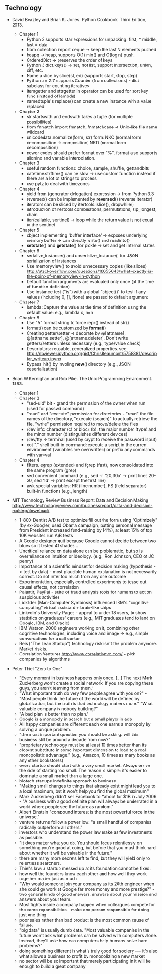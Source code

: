 Technology
----------

* David Beazley and Brian K. Jones. Python Cookbook, Third Edition, 2013.
  - Chapter 1
    - Python 3 supports star expressions for unpacking: first, * middle, last = data
    - from collection import deque -> keep the last N elements pushed
    - heapq -> heap, supports O(1) min() and O(log n) push.
    - OrderedDict -> preserves the order of keys
    - Python 3 dict.keys() -> set, not list, support intersection, union, diff, etc.
    - Name a slice by slice(st, ed) (supports start, stop, step)
    - Python >= 2.7 supports Counter (from collections) - dict subclass for counting iteratives
    - itemgetter and attrgetter in operator can be used for sort key func (instead of lambda)
    - namedtuple's replace() can create a new instance with a value replaced
  - Chapter 2
    - str.startswith and endswith takes a tuple (for multiple possibilities)
    - from fnmatch import fnmatch, fnmatchcase -> Unix-like file name wildcard
    - unicodedata.normalize(form, str) form: NKC (normal form decomposition -> composition) NKD (normal form decomposition)
    - newer codes should prefer format over "%". format also supports aligning and variable interpolation.
  - Chapter 3
    - useful random functions: choice, sample, shuffle, getrandbits
    - datetime.strftime() can be slow -> use custom function instead if there are a lot of strings to process
    - use pytz to deal with timezones
  - Chapter 4
    - yield from (generator delegation) expression -> from Python 3.3
    - reversed() can be implemented by __reversed__() (reverse iterator)
    - iterators can be sliced by itertools.islice(), dropwhile()
    - introduction of itertools.combinations, permutations, zip_longest, chain
    - iter(callable, sentinel) -> loop while the return value is not equal to the sentinel
  - Chapter 5
    - object implementing 'buffer interface' -> exposes underlying memory buffer -> can directly write() and readinto()
    - __setstate__() and __getstate__() for pickle -> set and get internal states
  - Chapter 6
    - serialize_instance() and unserialize_instance() for JSON serialization of instances
    - Use memoryview() to avoid unnecessary copies (like slices) http://stackoverflow.com/questions/18655648/what-exactly-is-the-point-of-memoryview-in-python
    - Default function arguments are evaluated only once (at the time of function definition)
    - Use instance test ("is") with a global "object()" to test if any values (including 0, [], None) are passed to default argument
  - Chapter 7
    - lambda: Capture the value at the time of definition using the default value: e.g., lambda x, n=n
  - Chapter 8
    - Use "!r" format string to force repr() instead of str()
    - format() can be customized by __format__()
    - Creating getter/setter -> decorate by @[attname], @[attname.setter], @[attname.deleter]. Don't write getters/setters unless necessary (e.g., type/value check)
    - Descriptors: reusable, generalized properties. see http://nbviewer.ipython.org/gist/ChrisBeaumont/5758381/descriptor_writeup.ipynb
    - Bypass init() by involing __new__() directory (e.g., JSON deserialization)

* Brian W Kernighan and Rob Pike. The Unix Programming Environment. 1983.
  - Chapter 1
  - Chapter 2
    - "sed-uid" bit - grand the permission of the owner when run (used for passwd command)
    - "read" and "execute" permission for directories - "read" the file names of the directory, "execute (search)" to actually retrieve the file. "write" permission required to move/delete the files
    - /dev info: character (c) or block (b), the major number (type) and the minor number (distinguishes different devices)
    - /dev/tty -> terminal (used by crypt to receive the password input)
    - dot "." shell built-in command: execute a script in the current environment (variables are overwritten) or prefix any commands with var=val
  - Chapter 4
    - filters. egrep (extended) and fgrep (fast), now consolidated into the same program (grep)
    - sed convenient command (e.g., sed -n '20,30p' -> print lines 20-30, sed '1d' -> print except the first line)
    - awk special variables: NR (line number), FS (field separator), built-in functions (e.g., length)

* MIT Technology Review Business Report: Data and Decision Making http://www.technologyreview.com/businessreport/data-and-decision-making/download/
  - 1-800-Dentist A/B test to optimize fill out the form using "Optimizely" (by ex-Googler, used Obama campaign, putting personal message from President increased fund-raising by 14%), at least 15% of top 10K websites run A/B tests
  - A Google designer quit because Google cannot decide between two blues so it tested 41 shades...
  - Uncritical reliance on data alone can be problematic, but so is overreliance on intuition or ideology. (e.g., Ron Johnson, CEO of JC penny)
  - Importance of a scientific mindset for decision making (hypothesis -> test by data) - most plausible human explanation is not necessarily correct. Do not infer too much from any one outcome
  - Experimentation, especially controlled experiments to tease out causal effects, not correlation
  - Palantir, PayPal - suite of fraud analysis tools for humans to act on suspicious activities
  - Licklider (Man-Computer Symbiosis) influenced IBM's "cognitive computing" virtual assistant + brain-like chips
  - Linkedin's University Pages - appeal to under 18 users, to show statistics on graduates' careers (e.g., MIT graduates tend to land on Google, IBM, and Oracle)
  - IBM Watson, 2000 engineers working on it, combining other cognitive technologies, including voice and image -> e.g., simple conversations for a call center
  - Reis ("The Lean Startup") technology risk isn't the problem anymore. Market risk is.
  - Correlation Ventures http://www.correlationvc.com/ - pick companies by algorithms

* Peter Thiel "Zero to One"

  - "Every moment in business happens only once. [...] The next Mark Zuckerberg won't create a social network. If you are copying these guys, you aren't learning from them."
  - "What important truth do very few people agree with you on?" - "Most people think the future of the world will be defined by globalization, but the truth is that technology matters more." "What valuable company is nobody building?"
  - "A bad plan is better than no plan."
  - Google is a monopoly in search but a small player in ads
  - All happy companies are different: each one earns a monopoly by solving a unique problem.
  - "the most important question you should be asking: will this business still be around a decade from now?"
  - "proprietary technology must be at least 10 times better than its closest substitute in some important dimension to lead to a real monopolistic advantage." (e.g., Amazon, 10 times as many books as any other bookstores)
  - every startup should start with a very small market. Always err on the side of starting too small. The reason is simple: it's easier to dominate a small market than a large one.
  - biotech startups indefinite approach to business
  - "Making small changes to things that already exist might lead you to a local maximum, but it won't help you find the global maximum."
  - Mark Zuckerberg didn't sell Facebook to Yahoo! for $1B in July 2006 - "A business with a good definite plan will always be underrated in a world where people see the future as random."
  - Albert Einstein "compound interest is the most powerful force in the universe."
  - venture returns follow a power low: "a small handful of companies radically outperform all others."
  - investors who understand the power law make as few investments as possible.
  - "It does matter what you do. You should focus relentlessly on something you're good at doing, but before that you must think hard about whether it will be valuable in the future."
  - there are many more secrets left to find, but they will yield only to relentless searchers.
  - Thiel's law: a startup messed up at its foundation cannot be fixed.
  - how well the founders know each other and how well they work together matter just as much
  - "Why would someone join your company as its 20th engineer when she could go work at Google far more money and more prestige?" - two general kinds of good answers: answers about your mission and answers about your team.
  - Most fights inside a company happen when colleagues compete for the same reponsibilities - make one person responsible for doing just one thing
  - poor sales rather than bad product is the most common cause of failure.
  - "big data"   is usually dumb data. "Most valuable companies in the future won't ask what problems can be solved with computers alone. Instead, they'll ask: how can computers help humans solve hard problems?"
  - doing something different is what's truly good for sociery --- it's also what allows a business to profit by monopolizing a new market
  - no sector will be so important that merely participating in it will be enough to build a great company
